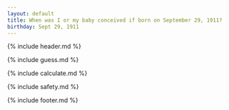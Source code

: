 ```yaml
---
layout: default
title: When was I or my baby conceived if born on September 29, 1911?
birthday: Sept 29, 1911
---
```


{% include header.md %}

{% include guess.md %}

{% include calculate.md %}

{% include safety.md %}

{% include footer.md %}



